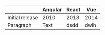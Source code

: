 |  | Angular | React | Vue
| ----------- | ----------- | ----------- | -----------
| Initial release | 2010 | 2013 | 2014 |
| Paragraph | Text | dsdd | dwlh |

